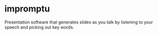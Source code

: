 # impromptu
Presentation software that generates slides as you talk by listening to your speech and picking out key words.

